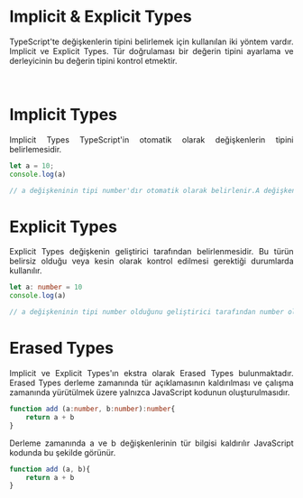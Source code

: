 # Implicit & Explicit Types
<p align="justify">TypeScript'te değişkenlerin tipini belirlemek için kullanılan iki yöntem vardır. Implicit ve Explicit Types. Tür doğrulaması bir değerin tipini ayarlama ve derleyicinin bu değerin tipini kontrol etmektir. </p> <br>

# Implicit Types
<p align="justify">Implicit Types TypeScript'in otomatik olarak değişkenlerin tipini belirlemesidir.</p>

```ts
let a = 10;
console.log(a)

// a değişkeninin tipi number'dır otomatik olarak belirlenir.A değişkenininin değerini string'e atarsak Typescript hata verecektir.
```

# Explicit Types
<p align="justify">Explicit Types değişkenin geliştirici tarafından belirlenmesidir. Bu türün belirsiz olduğu veya kesin olarak kontrol edilmesi gerektiği durumlarda kullanılır.</p>

```typescript
let a: number = 10
console.log(a)

// a değişkeninin tipi number olduğunu geliştirici tarafından number olarak belirtilmiş.
```
# Erased Types
<p align="justify">Implicit ve Explicit Types'ın ekstra olarak Erased Types bulunmaktadır. Erased Types derleme zamanında tür açıklamasının kaldırılması ve çalışma zamanında yürütülmek üzere yalnızca JavaScript kodunun oluşturulmasıdır.</p>

```typescript
function add (a:number, b:number):number{
    return a + b
}

```
<p align="justify">Derleme zamanında a ve b değişkenlerinin tür bilgisi kaldırılır JavaScript kodunda bu şekilde görünür.</p>

```typescript
function add (a, b){
    return a + b
}
```
